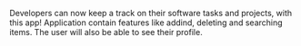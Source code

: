 Developers can now keep a track on their software tasks and projects, with this app!
Application contain features like addind, deleting and searching items.
The user will also be able to see their profile.
